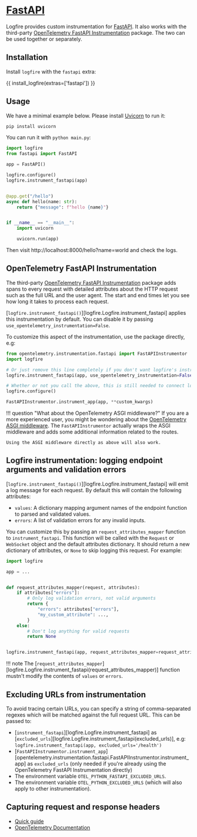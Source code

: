 # [FastAPI][fastapi]

Logfire provides custom instrumentation for [FastAPI][fastapi]. It also works with the
third-party [OpenTelemetry FastAPI Instrumentation][opentelemetry-fastapi] package. The two can be used together or
separately.

## Installation

Install `logfire` with the `fastapi` extra:

{{ install_logfire(extras=['fastapi']) }}

## Usage

We have a minimal example below. Please install [Uvicorn][uvicorn] to run it:

```bash
pip install uvicorn
```

You can run it with `python main.py`:

```py title="main.py"
import logfire
from fastapi import FastAPI

app = FastAPI()

logfire.configure()
logfire.instrument_fastapi(app)


@app.get("/hello")
async def hello(name: str):
    return {"message": f"hello {name}"}


if __name__ == "__main__":
    import uvicorn

    uvicorn.run(app)
```

Then visit http://localhost:8000/hello?name=world and check the logs.

## OpenTelemetry FastAPI Instrumentation

The third-party [OpenTelemetry FastAPI Instrumentation][opentelemetry-fastapi] package adds spans to every request with
detailed attributes about the HTTP request such as the full URL and the user agent. The start and end times let you see
how long it takes to process each request.

[`logfire.instrument_fastapi()`][logfire.Logfire.instrument_fastapi] applies this instrumentation by default.
You can disable it by passing `use_opentelemetry_instrumentation=False`.

To customize this aspect of the instrumentation, use the package directly, e.g:

```py
from opentelemetry.instrumentation.fastapi import FastAPIInstrumentor
import logfire

# Or just remove this line completely if you don't want logfire's instrumentation at all
logfire.instrument_fastapi(app, use_opentelemetry_instrumentation=False)

# Whether or not you call the above, this is still needed to connect logfire with other instrumentation.
logfire.configure()

FastAPIInstrumentor.instrument_app(app, **custom_kwargs)
```

!!! question "What about the OpenTelemetry ASGI middleware?"
    If you are a more experienced user, you might be wondering about the [OpenTelemetry ASGI middleware][opentelemetry-asgi].
    The `FastAPIInstrumentor` actually wraps the ASGI middleware and adds some additional information related to the routes.

    Using the ASGI middleware directly as above will also work.

## Logfire instrumentation: logging endpoint arguments and validation errors

[`logfire.instrument_fastapi()`][logfire.Logfire.instrument_fastapi] will emit a log message for each request.
By default this will contain the following attributes:

- `values`: A dictionary mapping argument names of the endpoint function to parsed and validated values.
- `errors`: A list of validation errors for any invalid inputs.

You can customize this by passing an `request_attributes_mapper` function to `instrument_fastapi`. This function will be called
with the `Request` or `WebSocket` object and the default attributes dictionary. It should return a new dictionary of
attributes, or `None` to skip logging this request. For example:

```py
import logfire

app = ...


def request_attributes_mapper(request, attributes):
    if attributes["errors"]:
        # Only log validation errors, not valid arguments
        return {
            "errors": attributes["errors"],
            "my_custom_attribute": ...,
        }
    else:
        # Don't log anything for valid requests
        return None


logfire.instrument_fastapi(app, request_attributes_mapper=request_attributes_mapper)
```

!!! note
    The [`request_attributes_mapper`][logfire.Logfire.instrument_fastapi(request_attributes_mapper)] function mustn't modify the
    contents of `values` or `errors`.

## Excluding URLs from instrumentation

To avoid tracing certain URLs, you can specify a string of comma-separated regexes which will be matched against the full request URL. This can be passed to:

- [`instrument_fastapi`][logfire.Logfire.instrument_fastapi] as [`excluded_urls`][logfire.Logfire.instrument_fastapi(excluded_urls)], e.g: `logfire.instrument_fastapi(app, excluded_urls='/health')`
- [`FastAPIInstrumentor.instrument_app`][opentelemetry.instrumentation.fastapi.FastAPIInstrumentor.instrument_app] as `excluded_urls` (only needed if you're already using the OpenTelemetry FastAPI Instrumentation directly)
- The environment variable `OTEL_PYTHON_FASTAPI_EXCLUDED_URLS`.
- The environment variable `OTEL_PYTHON_EXCLUDED_URLS` (which will also apply to other instrumentation).

## Capturing request and response headers
<!-- note that this section is duplicated for different frameworks but with slightly different links -->

- [Quick guide](../http_servers.md#capturing-http-server-request-and-response-headers)
- [OpenTelemetry Documentation](https://opentelemetry-python-contrib.readthedocs.io/en/latest/instrumentation/fastapi/fastapi.html#capture-http-request-and-response-headers)

[fastapi]: https://fastapi.tiangolo.com/
[opentelemetry-asgi]: https://opentelemetry-python-contrib.readthedocs.io/en/latest/instrumentation/asgi/asgi.html
[opentelemetry-fastapi]: https://opentelemetry-python-contrib.readthedocs.io/en/latest/instrumentation/fastapi/fastapi.html
[uvicorn]: https://www.uvicorn.org/
